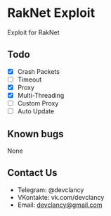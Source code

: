 # RakNet Exploit 
Exploit for RakNet

## Todo

* [x] Crash Packets
* [ ] Timeout
* [x] Proxy
* [x] Multi-Threading
* [ ] Custom Proxy
* [ ] Auto Update

## Known bugs

None

## Contact Us

* Telegram: @devclancy
* VKontakte: vk.com/devclancy
* Email: devclancy@gmail.com
